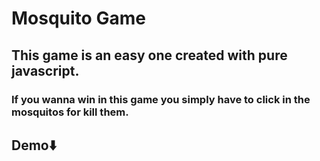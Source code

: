 # Mosquito Game

## This game is an easy one created with pure javascript.

### If you wanna win in this game you simply have to click in the mosquitos for kill them.

## Demo⬇️
